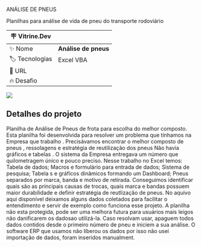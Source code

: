 ANÁLISE DE PNEUS

Planilhas para análise de vida de pneu do transporte rodoviário

| :placard: Vitrine.Dev |     |
| -------------  | --- |
| :sparkles: Nome        | **Análise de pneus**
| :label: Tecnologias |  Excel VBA
| :rocket: URL 
| :fire: Desafio  

<!-- Inserir imagem com a #vitrinedev ao final do link -->
![](https://www.canva.com/design/DAEwvfdaGqs/sSRUnpzcYWcd9fXCWKU9hw/view?utm_content=DAEwvfdaGqs&utm_campaign=designshare&utm_medium=link&utm_source=publishsharelink)

## Detalhes do projeto

Planilha de Análise de Pneus de frota para escolha do melhor composto. Esta planilha foi desenvolvida para resolver um problema que tínhamos na Empresa que trabalho .
Precisávamos encontrar o melhor composto de pneus , ressolagens e estratégia de reutilização dos pneus Não havia gráficos e tabelas . 
O sistema da Empresa entregava um número que quilometragem único e pouco preciso. Nesse trabalho no Excel temos: 
Tabela de dados;
Macros e formulário para entrada de dados;
Sistema de pesquisa; Tabela s e gráficos dinâmicos formando um Dashboard;
Pneus separados por marca, banda e motivo de retirada.
Conseguimos identificar quais são as principais causas de trocas, quais marca e bandas possuem maior durabilidade e definir estratégia de reutlização de pneus. 
No aquivo aqui disponível deixamos alguns dados coletados para facilitar o entendimento e servir de exemplo como funciona esse projeto.
 A planilha não esta protegida, pode ser uma melhora futura para usuários mais leigos não danificarem os dadosao utilizá-la. Caso resolvam usar, apaguem todos dados contidos desde o primeiro número de pneu e iniciem a sua análise. 
 O software ERP que usamos não liberou os dados por isso não usei importação de dados, foram inseridos manualment.
